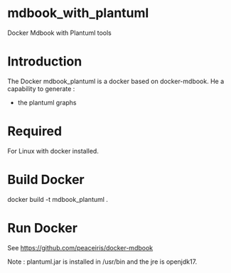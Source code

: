 # mdbook_with_plantuml
Docker Mdbook with Plantuml tools


Introduction
============

The Docker mdbook_plantuml is a docker based on docker-mdbook.
He a capability to generate :
  - the plantuml graphs

Required
========

For Linux with docker installed.


Build Docker
============

docker build -t mdbook_plantuml .

Run Docker
==========

See https://github.com/peaceiris/docker-mdbook

Note : plantuml.jar is installed in /usr/bin and the jre is openjdk17.



